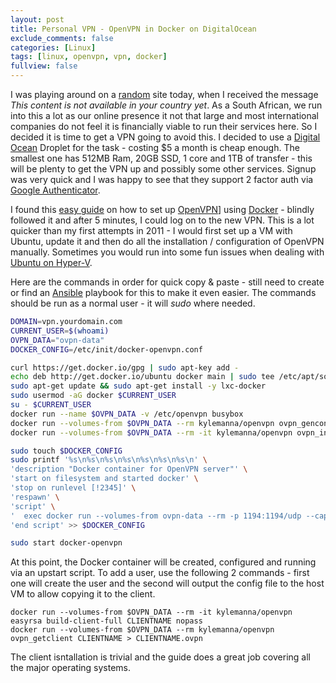 ```yaml
---
layout: post
title: Personal VPN - OpenVPN in Docker on DigitalOcean
exclude_comments: false
categories: [Linux]
tags: [linux, openvpn, vpn, docker]
fullview: false
---
```


I was playing around on a [random](http://netflix.com) site today, when I received the message *This content is not available in your country yet*. As a South African, we run into this a lot as our online presence it not that large and most international companies do not feel it is financially viable to run their services here. So I decided it is time to get a VPN going to avoid this. I decided to use a [Digital Ocean](https://www.digitalocean.com/) Droplet for the task - costing $5 a month is cheap enough. The smallest one has 512MB Ram, 20GB SSD, 1 core and 1TB of transfer - this will be plenty to get the VPN up and possibly some other services. Signup was very quick and I was happy to see that they support 2 factor auth via [Google Authenticator](https://itunes.apple.com/za/app/google-authenticator/id388497605?mt=8).

I found this [easy guide](https://www.digitalocean.com/community/tutorials/how-to-run-openvpn-in-a-docker-container-on-ubuntu-14-04) on how to set up [OpenVPN](https://openvpn.net/)] using [Docker](http://docker.io) - blindly followed it and after 5 minutes, I could log on to the new VPN. This is a lot quicker than my first attempts in 2011  - I would first set up a VM with Ubuntu, update it and then do all the installation / configuration of OpenVPN manually. Sometimes you would run into some fun issues when dealing with [Ubuntu on Hyper-V](2011-07-25-Ubuntu-on-HyperV).

Here are the commands in order for quick copy & paste - still need  to create or find an [Ansible](http://www.ansible.com/home) playbook for this to make it even easier. The commands should be run as a normal user - it will *sudo* where needed.

~~~bash
DOMAIN=vpn.yourdomain.com
CURRENT_USER=$(whoami)
OVPN_DATA="ovpn-data"
DOCKER_CONFIG=/etc/init/docker-openvpn.conf

curl https://get.docker.io/gpg | sudo apt-key add -
echo deb http://get.docker.io/ubuntu docker main | sudo tee /etc/apt/sources.list.d/docker.list
sudo apt-get update && sudo apt-get install -y lxc-docker
sudo usermod -aG docker $CURRENT_USER
su - $CURRENT_USER
docker run --name $OVPN_DATA -v /etc/openvpn busybox
docker run --volumes-from $OVPN_DATA --rm kylemanna/openvpn ovpn_genconfig -u udp://$DOMAIN:1194
docker run --volumes-from $OVPN_DATA --rm -it kylemanna/openvpn ovpn_initpki

sudo touch $DOCKER_CONFIG
sudo printf '%s\n%s\n%s\n%s\n%s\n%s\n%s\n' \
'description "Docker container for OpenVPN server"' \
'start on filesystem and started docker' \
'stop on runlevel [!2345]' \
'respawn' \
'script' \
'  exec docker run --volumes-from ovpn-data --rm -p 1194:1194/udp --cap-add=NET_ADMIN kylemanna/openvpn' \
'end script' >> $DOCKER_CONFIG

sudo start docker-openvpn
~~~~

At this point, the Docker container will be created, configured and running via an upstart script. To add a user, use the following 2 commands - first one will create the user and the second will output the config file to the host VM to allow copying it to the client.

~~~bah
docker run --volumes-from $OVPN_DATA --rm -it kylemanna/openvpn easyrsa build-client-full CLIENTNAME nopass
docker run --volumes-from $OVPN_DATA --rm kylemanna/openvpn ovpn_getclient CLIENTNAME > CLIENTNAME.ovpn
~~~

The client isntallation is trivial and the guide does a great job covering all the major operating systems.
